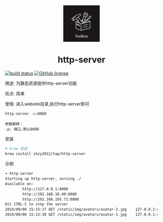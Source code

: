 
<p align="center">
	<img src="https://github.com/shzy2012/static/blob/master/toolbox.png?raw=true" width="120" height="120">
</p>

<h1 align="center">http-server</h1>


<p align="center">

[![build status][travis-image]][travis-url] [![GitHub license](https://img.shields.io/github/license/laiye-ai/wulai-openapi-sdk-golang?style=social)](https://travis-ci.org/shzy2012/common/blob/master/LICENSE)


[travis-image]: https://travis-ci.org/shzy2012/http-server.svg?branch=master

[travis-url]: https://travis-ci.org/shzy2012/http-server

</p>

用途: 为静态资源提供http-server功能

优点: 简单

使用: 进入website目录,执行http-server即可
```bash
http-server -p=8080

参数解释：
-p: 端口,默认8080
```

安装
```bash
# brew 安装
brew install shzy2012/tap/http-server
```


示例
```bash
➜ http-server
Starting up http-server, serving ./
Available on:
        http://127.0.0.1:8080
        http://192.168.10.49:8080
        http://192.168.195.71:8080
Hit CTRL-C to stop the server
2019/09/06 15:15:17 GET	/static/img/avatars/avatar-2.jpg	127.0.0.1:49895	Mozilla/5.0 (Macintosh; Intel Mac OS X 10_14_4) AppleWebKit/537.36 (KHTML, like Gecko) Chrome/76.0.3809.132 Safari/537.36	154.351µs
2019/09/06 15:15:30 GET	/static/img/avatars/avatar-1.jpg	127.0.0.1:49895	Mozilla/5.0 (Macintosh; Intel Mac OS X 10_14_4) AppleWebKit/537.36 (KHTML, like Gecko) Chrome/76.0.3809.132 Safari/537.36	79.361µs
```
